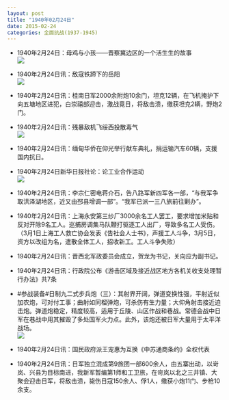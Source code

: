 ```yaml
---
layout: post
title: "1940年02月24日"
date: 2015-02-24
categories: 全面抗战(1937-1945)
---
```


<meta name="referrer" content="no-referrer" />

- 1940年2月24日：母鸡与小孩——晋察冀边区的一个活生生的故事 <br/><img src="https://ww4.sinaimg.cn/large/aca367d8jw1epkupat5h3j20jc0gpwgg.jpg" />

- 1940年2月24日讯：敌寇铁蹄下的岳阳 <br/><img src="https://ww1.sinaimg.cn/large/aca367d8jw1epkszbotuxj20i01enh0k.jpg" />

- 1940年2月24日讯：桂南日军2000余附炮10余门，坦克12辆，在飞机掩护下向五塘地区进犯，白崇禧部迎击，激战竟日，将敌击溃，缴获坦克2辆，野炮2门。 

- 1940年2月24日讯：残暴敌机飞绥西投散毒气 <br/><img src="https://ww3.sinaimg.cn/large/aca367d8jw1epkr8iqjcrj20800cm0tn.jpg" />

- 1940年2月24日讯：缅甸华侨在仰光举行献车典礼，捐运输汽车60辆，支援国内抗日。 

- 1940年2月24日新华日报社论：论工业合作运动 <br/><img src="https://ww1.sinaimg.cn/large/aca367d8jw1epkpjhneljj211e0hkwlg.jpg" />

- 1940年2月24日讯：李宗仁密电蒋介石，告八路军新四军各一部，“与我军争取洪泽湖地区，近又由邳县增调一部”。“我军已派一三八旅前往剿办”。 

- 1940年2月24日讯：上海永安第三纱厂3000余名工人罢工，要求增加米贴和反对开除9名工人。巡捕房调集马队鞭打驱逐工人出厂，导致多名工人受伤。（3月1日上海工人救亡协会发表《告社会人士书》，声援工人斗争，3月5日，资方以改组为名，遣散全体工人，招收新工。工人斗争失败） 

- 1940年2月24日讯：晋西北军政委员会成立，贺龙为书记，关向应为副书记。 

- 1940年2月24日讯：行政院公布《游击区域及接近战区地方各机关收支处理暂行办法》共7条 

- #参战装备#日制九二式步兵炮（三）：其射界开阔，弹道变换性强，平射近似加农炮，可对付工事；曲射如同榴弹炮，可杀伤有生力量；大仰角射击接近迫击炮。弹道炮稳定，精度较高，适用于丘陵、山区作战和巷战。常德会战中日军在巷战中用其摧毁了多处国军火力点。此外，该炮还被日军大量用于太平洋战场。 <br/><img src="https://ww4.sinaimg.cn/large/aca367d8jw1epk7whvhlrj20dw1hmtmf.jpg" />

- 1940年2月24日讯：国民政府派王宠惠为互换《中苏通商条约》全权代表 

- 1940年2月24日讯：日军独立混成第9旅团一部600余人，由五寨出动，以岢岚、兴县为目标南进，我新军暂编第1师和工卫旅，在岢岚以北之三井镇、大聚会迎击日军，将敌击溃，毙伤日寇150余人、俘1人，缴获小炮11门、步枪10余支。 

